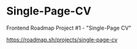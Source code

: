 # Single-Page-CV
Frontend Roadmap Project #1 - "Single-Page CV"

https://roadmap.sh/projects/single-page-cv
